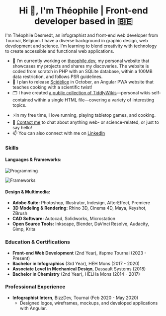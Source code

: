 <h1 align="center">Hi 👋, I'm Théophile |  Front-end developer based in 🇧🇪</h1>

I'm Théophile Desmedt, an infographist and front-end web developer from Tournai, Belgium. I have a diverse background in graphic design, web development and science. I'm learning to blend creativity with technology to create accessible and functional web applications.

- 🔭 I’m currently working on [theophile.dev](https://github.com/thinkerers/theophile.dev), my personal website that showcases my projects and shares my discoveries. The website is coded from scratch in PHP with an SQLite database, within a 100MB data restriction, and follows PSR guidelines.
- 🌱 I plan to release [Scidélice](https://github.com/DesignThinkerer/scidelice.com) in October, an Angular PWA website that teaches cooking with a scientific twist!
- 🗂 I have created [a public collection of TiddlyWikis](https://designthinkerer.github.io/tw/)—personal wikis self-contained within a single HTML file—covering a variety of interesting topics.
<!--
- 👯 I’m looking to collaborate on front-end projects, especially those that challenge me to combine my graphic design and coding skills.
- 🤔 I’m looking for help with WASM sqlite for my project Scidélice.
-->
- ⚡In my free time, I love running, playing tabletop games, and cooking.
- 💬 [Contact me](mailto:hello@theophile.dev) to chat about anything web- or science-related, or just to say hello!
- 📫 You can also connect with me on [LinkedIn](https://www.linkedin.com/in/theophile-desmedt)

### Skills

#### Languages & Frameworks:
![Programming](https://skillicons.dev/icons?i=js,html,css,ts,php,sql)
<!--![Frameworks](https://skillicons.dev/icons?i=angular,react,laravel,symfony)-->
![Frameworks](https://skillicons.dev/icons?i=angular)

#### Design & Multimedia:
- **Adobe Suite:** Photoshop, Illustrator, Indesign, AfterEffect, Premiere
- **3D Modeling & Rendering:** Rhino 3D, Cinema 4D, Maya, Keyshot, ZBrush
- **CAD Software:** Autocad, Solidworks, Microstation
- **Open Source Tools:** Inkscape, Blender, DaVinci Resolve, Audacity, Gimp, Krita

### Education & Certifications
- **Front-end Web Development** (2nd Year), ifapme Tournai (2023 - Present)
- **Bachelor in Infographics** (3rd Year), HEH Mons (2017 - 2020)
- **Associate Level in Mechanical Design**, Dassault Systems (2018)
- **Bachelor in Chemistry** (2nd Year), HELHa Mons (2014 - 2017)

### Professional Experience
- **Infographist Intern**, BizzDev, Tournai (Feb 2020 - May 2020)
  - Designed logos, wireframes, mockups, and developed applications with Angular.

<!--

![Théophile's GitHub stats](https://github-readme-stats.vercel.app/api?username=DesignThinkerer&show_icons=true&theme=radical)

[![Top Langs](https://github-readme-stats.vercel.app/api/top-langs/?username=DesignThinkerer&layout=compact&theme=radical)](https://github.com/anuraghazra/github-readme-stats)
